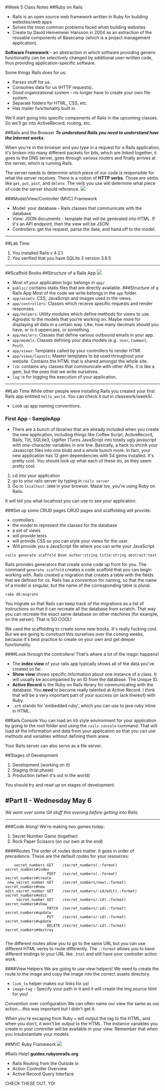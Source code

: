 #Week 5 Class Notes
##Ruby on Rails
* Rails is an open source web framework written in Ruby for building websites/web apps
* Solves the most common problems faced when building websites
* Create by David Heinemeier Hansson in 2004 as an extraction of the reusable components of Basecamp (which is a project management application).

**Software Framework** - an abstraction in which software providing generic functionality can be selectively changed by additional user-written code, thus providing application-specific software.

Some things Rails does for us:
* Parses stuff for us.
* Consumes data for us (HTTP requests).
* Good organizational system - no longer have to create your own file system.
* Separate folders for HTML, CSS, etc.
* Has mailer functionality built in.

We'll start going into specific components of Rails in the upcoming classes. So we'll go into ActiveRecord, routing, etc.

##Rails and the Browser
***To understand Rails you need to understand how the Internet works.***

When you're in the browser and you type in a request for a Rails application, it's broken into many different packets for bits, which are linked together, it goes to the DNS server, goes through various routers and finally arrives at the server, which is running Rails.

The server needs to determine which piece of our code is responsible for what the server receives. There is a notion of **HTTP verbs**. Those are verbs like `get`, `put`, `post`, and `delete`. The verb you use will determine what piece of code the server should reference.
![](http://andreibondarev.github.io/bewd/assets/rails/response_request.png)

###Model/View/Controller (MVC) Framework
* Model: your database - Rails classes that communicate with the database
* View: JSON documents - template that will be generated into HTML. If it's an API endpoint, then the view will be JSON.
* Controllers: get the request, parse the data, and hand off to the model.

---
##Lab Time
1. You installed Rails v 4.2.1
2. You verified that you have SQLite 3 version 3.8.5

---

##Scaffold Books
##Structure of a Rails App
![](http://andreibondarev.github.io/bewd/assets/rails/app_structure.png)
* Most of your application logic belongs in `app/`
* `public/` contains statis files that are directly available.
###Structure of a Rails App
Most of the code we write belongs in the `app` folder.
* `app/assets`: CSS, JavaScript and images used in the views.
* `app/controllers`: Classes which receive specific requests and render responses.
* `app/helpers`: Utility modules which define methods for views to use. Agnostic to the models that you're working on. Maybe more for displaying all data in a certain way. Like, how many decimals should you have, or is it uppercase, or something.
* `app/mailers`: Classes that define various outbound emails in your app.
* `app/models`: Classes defining your data models (e.g.. `User`, `Comment`, `Post`).
* `app/views`: Templates called by your controllers to render HTMl.
* `app/views/layouts`: Master templates to be used throughout your website. Contains the HTML that is shared amongst the whole site.
* `lib`: contains any classes that communicate with other APIs. It is like a gem, but the ones that we write ourselves.
* `log`: is for logging the execution of your application.

---
##Lab Time
While other people were installing Rails you created your first Rails app entitled `hello_world`. You can check it out in classwork/week5/.
* Look up app naming conventions.

### First App - SampleApp
* There are a bunch of libraries that are already included when you create the new application, including things like Coffee Script, ActiveRecord, Rails, Tilt, SQLite3, Uglifier (Turns JavaScript into totally ugly javascript with one-character variables in one line. Basically, a hack to shrink your Javascript files into one blob) and a whole bunch more. In fact, your new application has 12 gem dependencies with 54 gems installed. It's pretty cool. You should look up what each of these do, as they seem pretty cool.

1. cd into your application
2. go to your rails server by typing in `rails server`
3. Go to `localhost:3000` in your browser. Mazal tov, you're using Ruby on Rails.

It will tell you what localhost you can use to see your application.

###Set up some CRUD pages
CRUD pages and scaffolding will provide: 
* controllers
* the model to represent the classes for the database
* a set of views
* will provide tests
* will provide CSS so you can style your views for the user.
* Will provide you a JavaScript file where you can write your JavaScript.

```
rails generate scaffold Book author:string title:string abstract:text

```

Rails provides generators that create some code up front for you. The command `generate scaffold` creates a code scaffold that you can begin working with. Rails created a migration that creates a table with the fields that we defined for us. Rails has a convention for naming, so that the name of a model is singular, but the name of the corresponding table is plural.

```
rake db:migrate
```
You migrate so that Rails can keep track of the migrations as a list of instructions so that it can recreate all the database from scratch. That way you can recreate the exact same database on other machines (for example, on the server). That is SO COOL!

We used the scaffolding to create some new books. It's really fucking cool. But we are going to construct this ourselves over the coming weeks, because it's best practice to create on your own and get deeper functionality.

####Look through the controllers! That's where a lot of the magic happens!

* The **index view** of your rails app typically shows all of the data you've created so far. 
* **Show view** shows specific information about one instance of a class. It will usually be accompanied by an ID from the database. The Unique ID.
* **Active Record** is the Ruby on Rails library for communicating with the database. You ***need*** to become really talented at Active Record. I think that will be a very important part of your success (or lack thereof) with Ruby.
* `.erb` stands for 'embedded ruby', which you can use to jave ruby inline in HTML.

##Rails Console
You can load an irb style environment for your application by going to the root folder and using the `rails console` command. That will load all the information and data from your application so that you can use methods and variables without defining them anew.

Your Rails server can also serve as a file server.

##Stages of Development
1. Development (working on it)
2. Staging (trial phase)
3. Production (when it's out in the world)

You should try and read up on stages of development.

#Part II - Wednesday May 6
---
*We went over some Git stuff this evening before getting into Rails.*

---

###Code Along!
We're making two games today:
1. Secret Number Game (together)
2. Rock Paper Scissors (on our own at the end)

####Routes
The order of routes does matter. It goes in order of precedence.
These are the default routes for your resources:

```
    secret_numbers GET    /secret_numbers(.:format)          secret_numbers#index
                   POST   /secret_numbers(.:format)          secret_numbers#create
 new_secret_number GET    /secret_numbers/new(.:format)      secret_numbers#new
edit_secret_number GET    /secret_numbers/:id/edit(.:format) secret_numbers#edit
     secret_number GET    /secret_numbers/:id(.:format)      secret_numbers#show
                   PATCH  /secret_numbers/:id(.:format)      secret_numbers#update
                   PUT    /secret_numbers/:id(.:format)      secret_numbers#update
                   DELETE /secret_numbers/:id(.:format)      secret_numbers#destroy
                   
```
The different routes allow you to go to the same URL but you can use different HTML verbs to route differently. The `.:format` allows you to have different endings to your URL like `.html` and still have your controller action work.

####View Helpers
We are going to use view helpers!
We need to create the route to the image and copy the image into the correct assets directory.
* `link_to` helper makes our links for us!
* `image-tag` - Specify your path in it and it will create the img source html for you!

Convention over configuration
We can often name our view the same as our action....this was important but I didn't get it.

When you're escaping from Ruby `=` will output the tag to the HTML, and when you don't, it won't be output to the HTML.
The instance variables you create in your controller will be available in your view. Remember that when you insubstantiate your models.


##MVC Ruby Framework
![](http://andreibondarev.github.io/bewd/assets/rails/mvc_diagram.png)

#Rails Help!
**guides.rubyonrails.org**

* Rails Routing from the Outside in
* Action Controller Overview
* Active Record Query Interface

CHECK THESE OUT, YO!
